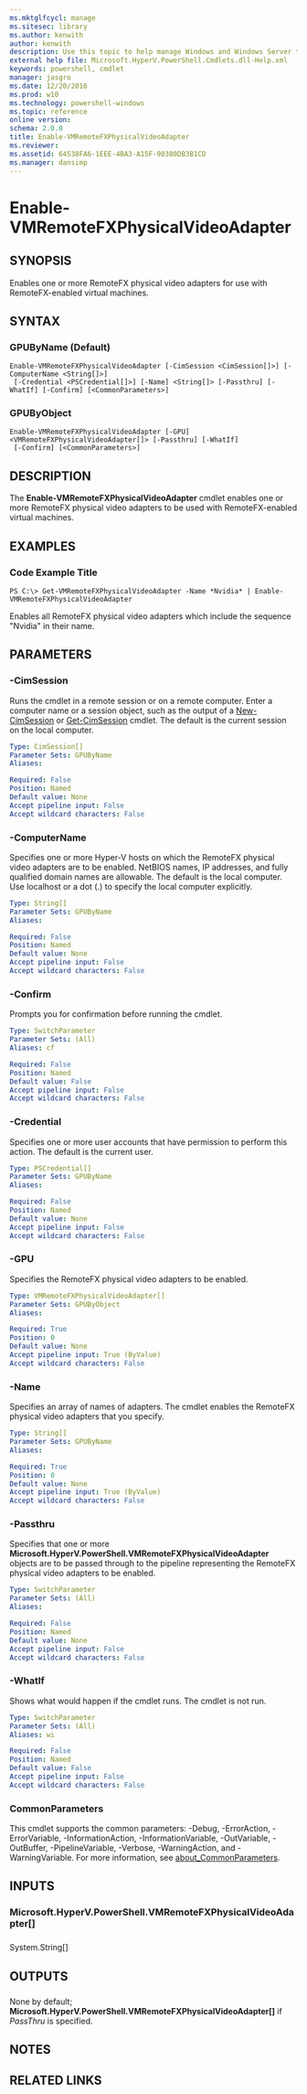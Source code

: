 ```yaml
---
ms.mktglfcycl: manage
ms.sitesec: library
ms.author: kenwith
author: kenwith
description: Use this topic to help manage Windows and Windows Server technologies with Windows PowerShell.
external help file: Microsoft.HyperV.PowerShell.Cmdlets.dll-Help.xml
keywords: powershell, cmdlet
manager: jasgro
ms.date: 12/20/2016
ms.prod: w10
ms.technology: powershell-windows
ms.topic: reference
online version: 
schema: 2.0.0
title: Enable-VMRemoteFXPhysicalVideoAdapter
ms.reviewer:
ms.assetid: 64538FA6-1EEE-4BA3-A15F-90380DB3B1CD
ms.manager: dansimp
---
```


# Enable-VMRemoteFXPhysicalVideoAdapter

## SYNOPSIS
Enables one or more RemoteFX physical video adapters for use with RemoteFX-enabled virtual machines.

## SYNTAX

### GPUByName (Default)
```
Enable-VMRemoteFXPhysicalVideoAdapter [-CimSession <CimSession[]>] [-ComputerName <String[]>]
 [-Credential <PSCredential[]>] [-Name] <String[]> [-Passthru] [-WhatIf] [-Confirm] [<CommonParameters>]
```

### GPUByObject
```
Enable-VMRemoteFXPhysicalVideoAdapter [-GPU] <VMRemoteFXPhysicalVideoAdapter[]> [-Passthru] [-WhatIf]
 [-Confirm] [<CommonParameters>]
```

## DESCRIPTION
The **Enable-VMRemoteFXPhysicalVideoAdapter** cmdlet enables one or more RemoteFX physical video adapters to be used with RemoteFX-enabled virtual machines.

## EXAMPLES

### Code Example Title
```
PS C:\> Get-VMRemoteFXPhysicalVideoAdapter -Name *Nvidia* | Enable-VMRemoteFXPhysicalVideoAdapter
```

Enables all RemoteFX physical video adapters which include the sequence "Nvidia" in their name.

## PARAMETERS

### -CimSession
Runs the cmdlet in a remote session or on a remote computer.
Enter a computer name or a session object, such as the output of a [New-CimSession](http://go.microsoft.com/fwlink/p/?LinkId=227967) or [Get-CimSession](http://go.microsoft.com/fwlink/p/?LinkId=227966) cmdlet.
The default is the current session on the local computer.

```yaml
Type: CimSession[]
Parameter Sets: GPUByName
Aliases: 

Required: False
Position: Named
Default value: None
Accept pipeline input: False
Accept wildcard characters: False
```

### -ComputerName
Specifies one or more Hyper-V hosts on which the RemoteFX physical video adapters are to be enabled.
NetBIOS names, IP addresses, and fully qualified domain names are allowable.
The default is the local computer.
Use localhost or a dot (.) to specify the local computer explicitly.

```yaml
Type: String[]
Parameter Sets: GPUByName
Aliases: 

Required: False
Position: Named
Default value: None
Accept pipeline input: False
Accept wildcard characters: False
```

### -Confirm
Prompts you for confirmation before running the cmdlet.

```yaml
Type: SwitchParameter
Parameter Sets: (All)
Aliases: cf

Required: False
Position: Named
Default value: False
Accept pipeline input: False
Accept wildcard characters: False
```

### -Credential
Specifies one or more user accounts that have permission to perform this action.
The default is the current user.

```yaml
Type: PSCredential[]
Parameter Sets: GPUByName
Aliases: 

Required: False
Position: Named
Default value: None
Accept pipeline input: False
Accept wildcard characters: False
```

### -GPU
Specifies the RemoteFX physical video adapters to be enabled.

```yaml
Type: VMRemoteFXPhysicalVideoAdapter[]
Parameter Sets: GPUByObject
Aliases: 

Required: True
Position: 0
Default value: None
Accept pipeline input: True (ByValue)
Accept wildcard characters: False
```

### -Name
Specifies an array of names of adapters.
The cmdlet enables the RemoteFX physical video adapters that you specify.

```yaml
Type: String[]
Parameter Sets: GPUByName
Aliases: 

Required: True
Position: 0
Default value: None
Accept pipeline input: True (ByValue)
Accept wildcard characters: False
```

### -Passthru
Specifies that one or more **Microsoft.HyperV.PowerShell.VMRemoteFXPhysicalVideoAdapter** objects are to be passed through to the pipeline representing the RemoteFX physical video adapters to be enabled.

```yaml
Type: SwitchParameter
Parameter Sets: (All)
Aliases: 

Required: False
Position: Named
Default value: None
Accept pipeline input: False
Accept wildcard characters: False
```

### -WhatIf
Shows what would happen if the cmdlet runs.
The cmdlet is not run.

```yaml
Type: SwitchParameter
Parameter Sets: (All)
Aliases: wi

Required: False
Position: Named
Default value: False
Accept pipeline input: False
Accept wildcard characters: False
```

### CommonParameters
This cmdlet supports the common parameters: -Debug, -ErrorAction, -ErrorVariable, -InformationAction, -InformationVariable, -OutVariable, -OutBuffer, -PipelineVariable, -Verbose, -WarningAction, and -WarningVariable. For more information, see [about_CommonParameters](http://go.microsoft.com/fwlink/?LinkID=113216).

## INPUTS

### Microsoft.HyperV.PowerShell.VMRemoteFXPhysicalVideoAdapter[]

###  
System.String\[\]

## OUTPUTS

###  
None by default; **Microsoft.HyperV.PowerShell.VMRemoteFXPhysicalVideoAdapter\[\]** if *PassThru* is specified.

## NOTES

## RELATED LINKS

